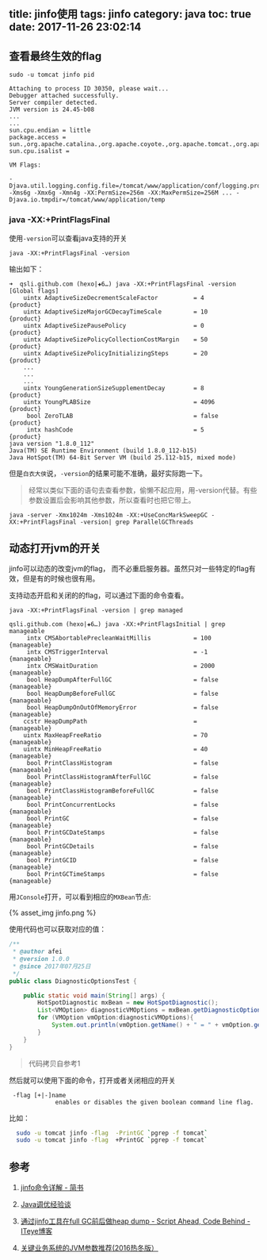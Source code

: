title: jinfo使用
tags: jinfo
category: java
toc: true
date: 2017-11-26 23:02:14
---


## 查看最终生效的flag

`sudo -u tomcat jinfo pid`

```
Attaching to process ID 30350, please wait...
Debugger attached successfully.
Server compiler detected.
JVM version is 24.45-b08
...
...
sun.cpu.endian = little
package.access = sun.,org.apache.catalina.,org.apache.coyote.,org.apache.tomcat.,org.apache.jasper.,sun.beans.
sun.cpu.isalist = 

VM Flags:

-Djava.util.logging.config.file=/tomcat/www/application/conf/logging.properties -Xms6g -Xmx6g -Xmn4g -XX:PermSize=256m -XX:MaxPermSize=256M ... -Djava.io.tmpdir=/tomcat/www/application/temp

```

### java -XX:+PrintFlagsFinal

使用`-version`可以查看java支持的开关

```
java -XX:+PrintFlagsFinal -version
```

输出如下：

```
➜  qsli.github.com (hexo|✚6…) java -XX:+PrintFlagsFinal -version
[Global flags]
    uintx AdaptiveSizeDecrementScaleFactor          = 4                                   {product}
    uintx AdaptiveSizeMajorGCDecayTimeScale         = 10                                  {product}
    uintx AdaptiveSizePausePolicy                   = 0                                   {product}
    uintx AdaptiveSizePolicyCollectionCostMargin    = 50                                  {product}
    uintx AdaptiveSizePolicyInitializingSteps       = 20                                  {product}
    ...
    ...
    ...
    uintx YoungGenerationSizeSupplementDecay        = 8                                   {product}
    uintx YoungPLABSize                             = 4096                                {product}
     bool ZeroTLAB                                  = false                               {product}
     intx hashCode                                  = 5                                   {product}
java version "1.8.0_112"
Java(TM) SE Runtime Environment (build 1.8.0_112-b15)
Java HotSpot(TM) 64-Bit Server VM (build 25.112-b15, mixed mode)
```

但是`白衣大侠`说，`-version`的结果可能不准确，最好实际跑一下。

>经常以类似下面的语句去查看参数，偷懒不起应用，用-version代替。有些参数设置后会影响其他参数，所以查看时也把它带上。

```
java -server -Xmx1024m -Xms1024m -XX:+UseConcMarkSweepGC -XX:+PrintFlagsFinal -version| grep ParallelGCThreads
```

## 动态打开jvm的开关

jinfo可以动态的改变jvm的flag， 而不必重启服务器。虽然只对一些特定的flag有效，但是有的时候也很有用。

支持动态开启和关闭的的flag，可以通过下面的命令查看。

`java -XX:+PrintFlagsFinal -version | grep managed`

```
qsli.github.com (hexo|✚6…) java -XX:+PrintFlagsInitial | grep manageable
     intx CMSAbortablePrecleanWaitMillis            = 100                                 {manageable}
     intx CMSTriggerInterval                        = -1                                  {manageable}
     intx CMSWaitDuration                           = 2000                                {manageable}
     bool HeapDumpAfterFullGC                       = false                               {manageable}
     bool HeapDumpBeforeFullGC                      = false                               {manageable}
     bool HeapDumpOnOutOfMemoryError                = false                               {manageable}
    ccstr HeapDumpPath                              =                                     {manageable}
    uintx MaxHeapFreeRatio                          = 70                                  {manageable}
    uintx MinHeapFreeRatio                          = 40                                  {manageable}
     bool PrintClassHistogram                       = false                               {manageable}
     bool PrintClassHistogramAfterFullGC            = false                               {manageable}
     bool PrintClassHistogramBeforeFullGC           = false                               {manageable}
     bool PrintConcurrentLocks                      = false                               {manageable}
     bool PrintGC                                   = false                               {manageable}
     bool PrintGCDateStamps                         = false                               {manageable}
     bool PrintGCDetails                            = false                               {manageable}
     bool PrintGCID                                 = false                               {manageable}
     bool PrintGCTimeStamps                         = false                               {manageable}
```

用`JConsole`打开，可以看到相应的`MXBean`节点:

{%  asset_img   jinfo.png  %}

使用代码也可以获取对应的值：

```java
/**
 * @author afei
 * @version 1.0.0
 * @since 2017年07月25日
 */
public class DiagnosticOptionsTest {

    public static void main(String[] args) {
        HotSpotDiagnostic mxBean = new HotSpotDiagnostic();
        List<VMOption> diagnosticVMOptions = mxBean.getDiagnosticOptions();
        for (VMOption vmOption:diagnosticVMOptions){
            System.out.println(vmOption.getName() + " = " + vmOption.getValue());
        }
    }
}
```

>代码拷贝自参考1

然后就可以使用下面的命令，打开或者关闭相应的开关

```
 -flag [+|-]name
             enables or disables the given boolean command line flag.
```

比如：

```bash
  sudo -u tomcat jinfo -flag  -PrintGC `pgrep -f tomcat`
  sudo -u tomcat jinfo -flag  +PrintGC `pgrep -f tomcat`
```

## 参考

1. [jinfo命令详解 - 简书](http://www.jianshu.com/p/c321d0808a1b)

2. [Java调优经验谈](http://mp.weixin.qq.com/s?__biz=MzU3NDAxMzU1Nw==&mid=2247484957&idx=3&sn=ee1e459b6e579555b7006cb69a6bb7f1&chksm=fd39af07ca4e2611707621a71dedfa7329668d741fa2b4bdc9835ef14583cf79adb378d8d6c6&mpshare=1&scene=1&srcid=1123RfpGGNhu1XF30IA20OFH#rd)

3. [通过jinfo工具在full GC前后做heap dump - Script Ahead, Code Behind - ITeye博客](http://rednaxelafx.iteye.com/blog/1049240)

4. [关键业务系统的JVM参数推荐(2016热冬版）](http://mp.weixin.qq.com/s?__biz=MzIzODYyNjkzNw==&mid=2247483687&idx=1&sn=41f24dac62c0ca65e4dfe32eae62f3f2&chksm=e9373031de40b927497e5b9aa5dacae6e0a5bac8c760e05ae1d983baf700f45fe8f6c1cfca41&mpshare=1&scene=1&srcid=0904E8auyJdEzKjyytGtjpVO#rd)
